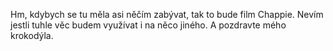 Hm, kdybych se tu měla asi něčím zabývat, tak to bude film Chappie. Nevím jestli tuhle věc budem využívat i na něco jiného. A pozdravte mého krokodýla.
